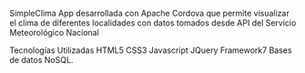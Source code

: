 SimpleClima
App desarrollada con Apache Cordova que permite visualizar el clima de diferentes localidades con datos tomados desde API del Servicio Meteorológico Nacional

Tecnologías Utilizadas
HTML5 CSS3 Javascript JQuery Framework7 Bases de datos NoSQL.
